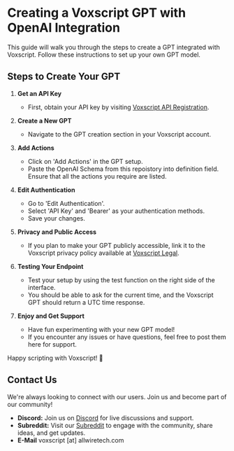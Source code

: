 # Creating a Voxscript GPT with OpenAI Integration

This guide will walk you through the steps to create a GPT integrated with Voxscript. Follow these instructions to set up your own GPT model.

## Steps to Create Your GPT

1. **Get an API Key**
   - First, obtain your API key by visiting [Voxscript API Registration](https://voxscript-api.awt.icu/).

2. **Create a New GPT**
   - Navigate to the GPT creation section in your Voxscript account.

3. **Add Actions**
   - Click on 'Add Actions' in the GPT setup.
   - Paste the OpenAI Schema from this repoistory into definition field. Ensure that all the actions you require are listed.

4. **Edit Authentication**
   - Go to 'Edit Authentication'.
   - Select 'API Key' and 'Bearer' as your authentication methods.
   - Save your changes.

5. **Privacy and Public Access**
   - If you plan to make your GPT publicly accessible, link it to the Voxscript privacy policy available at [Voxscript Legal](https://voxscript.awt.icu/legal/).

6. **Testing Your Endpoint**
   - Test your setup by using the test function on the right side of the interface.
   - You should be able to ask for the current time, and the Voxscript GPT should return a UTC time response.

7. **Enjoy and Get Support**
   - Have fun experimenting with your new GPT model!
   - If you encounter any issues or have questions, feel free to post them here for support.

Happy scripting with Voxscript! 🙂

## Contact Us

We're always looking to connect with our users. Join us and become part of our community!

- **Discord:** Join us on [Discord](https://discord.gg/FZDWbJdQw2) for live discussions and support.
- **Subreddit:** Visit our [Subreddit](https://www.reddit.com/r/voxscript/) to engage with the community, share ideas, and get updates.
- **E-Mail** voxscript [at] allwiretech.com
